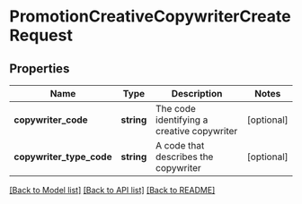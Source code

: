 # PromotionCreativeCopywriterCreateRequest

## Properties
Name | Type | Description | Notes
------------ | ------------- | ------------- | -------------
**copywriter_code** | **string** | The code identifying a creative copywriter | [optional] 
**copywriter_type_code** | **string** | A code that describes the copywriter | [optional] 

[[Back to Model list]](../README.md#documentation-for-models) [[Back to API list]](../README.md#documentation-for-api-endpoints) [[Back to README]](../README.md)


